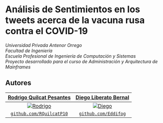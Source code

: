 # Análisis de Sentimientos en los tweets acerca de la vacuna rusa contra el COVID-19

_Universidad Privada Antenor Orrego_
<br>
_Facultad de Ingeniería_
<br>
_Escuela Profesional de Ingeniería de Computación y Sistemas_
<br>
_Proyecto desarrollado para el curso de Administración y Arquitectura de Mainframes_

## Autores
| <a href="https://github.com/RQuilcatP10" target="_blank">**Rodrigo Quilcat Pesantes**</a>  | <a href="https://github.com/Eddifog" target="_blank">**Diego Liberato Bernal**</a> |
| :---: |:---:|
| [![Rodrigo](https://github.com/RQuilcatP10.png?size=200)](https://github.com/RQuilcatP10.png?size=50) | [![Diego](https://github.com/eddifog.png?size=200)](http://fvcproductions.com)  |
| <a href="http://github.com/RQuilcatP10" target="_blank">`github.com/RQuilcatP10`</a> | <a href="http://github.com/Eddifog" target="_blank">`github.com/Eddifog`</a> |
